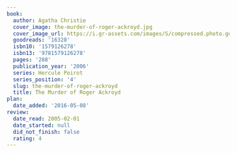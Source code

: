 ```yaml
---
book:
  author: Agatha Christie
  cover_image: the-murder-of-roger-ackroyd.jpg
  cover_image_url: https://i.gr-assets.com/images/S/compressed.photo.goodreads.com/books/1389734015l/16328.jpg
  goodreads: '16328'
  isbn10: '1579126278'
  isbn13: '9781579126278'
  pages: '288'
  publication_year: '2006'
  series: Hercule Poirot
  series_position: '4'
  slug: the-murder-of-roger-ackroyd
  title: The Murder of Roger Ackroyd
plan:
  date_added: '2016-05-08'
review:
  date_read: 2005-02-01
  date_started: null
  did_not_finish: false
  rating: 4
---
```

